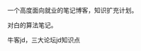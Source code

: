 一个高度面向就业的笔记博客，知识扩充计划。

对白的算法笔记。

牛客jd，三大论坛jd知识点







































































